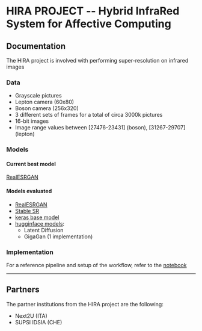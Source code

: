 # HIRA PROJECT -- Hybrid InfraRed System for Affective Computing

## Documentation
The HIRA project is involved with performing super-resolution on infrared images 

### Data 
* Grayscale pictures
* Lepton camera (60x80)
* Boson camera (256x320)
* 3 different sets of frames for a total of circa 3000k pictures
* 16-bit images
* Image range values between \[27476-23431\] (boson), \[31267-29707\] (lepton)

### Models
#### Current best model
[RealESRGAN](https://github.com/xinntao/Real-ESRGAN)

#### Models evaluated
* [RealESRGAN](https://github.com/xinntao/Real-ESRGAN)
* [Stable SR](https://github.com/IceClear/StableSR)
* [keras base model](hira/models/keras)
* [hugginface models](hira/models/hf_models):
    - Latent Diffusion
    - GigaGan (1 implementation)

### Implementation
For a reference pipeline and setup of the workflow, refer to the [notebook](./notebook.ipynb)

___
## Partners
The partner institutions from the HIRA project are the following:
* Next2U (ITA)
* SUPSI IDSIA (CHE)
